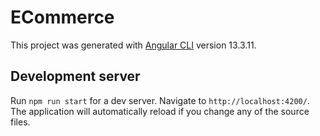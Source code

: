 # ECommerce

This project was generated with [Angular CLI](https://github.com/angular/angular-cli) version 13.3.11.

## Development server

Run `npm run start` for a dev server. Navigate to `http://localhost:4200/`. The application will automatically reload if you change any of the source files.


